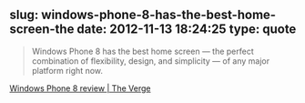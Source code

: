slug: windows-phone-8-has-the-best-home-screen-the
date: 2012-11-13 18:24:25
type: quote
---

> Windows Phone 8 has the best home screen — the perfect combination of flexibility, design, and simplicity — of any major platform right now.

[Windows Phone 8 review | The Verge](http://www.theverge.com/2012/10/29/3570494/windows-phone-8-review)
